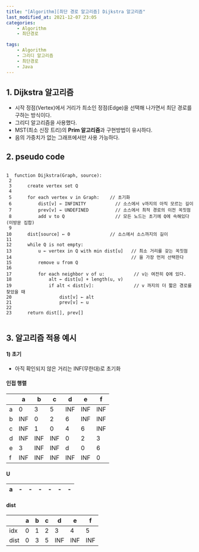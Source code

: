 ```yaml
---
title: "[Algorithm][최단 경로 알고리즘] Dijkstra 알고리즘"
last_modified_at: 2021-12-07 23:05
categories:
    - Algorithm
    - 최단경로

tags:
    - Algorithm
    - 그리디 알고리즘
    - 최단경로
    - Java
---
```


## 1. Dijkstra 알고리즘

* 시작 정점(Vertex)에서 거리가 최소인 정점(Edge)을 선택해 나가면서 최단 경로를 구하는 방식이다. 
* 그리디 알고리즘을 사용했다.
* MST(최소 신장 트리)의 <strong>Prim 알고리즘</strong>과 구현방법이 유시하다.
* 음의 가중치가 없는 그래프에서만 사용 가능하다.

## 2. pseudo code

```text

1  function Dijkstra(Graph, source):
 2
 3      create vertex set Q
 4
 5      for each vertex v in Graph:    // 초기화
 6          dist[v] ← INFINITY           // 소스에서 v까지의 아직 모르는 길이
 7          prev[v] ← UNDEFINED          // 소스에서 최적 경로의 이전 꼭짓점
 8          add v to Q                   // 모든 노드는 초기에 Q에 속해있다 (미방문 집합)
 9
10      dist[source] ← 0               // 소스에서 소스까지의 길이
11
12      while Q is not empty:
13          u ← vertex in Q with min dist[u]   // 최소 거리를 갖는 꼭짓점
14                                             // 을 가장 먼저 선택한다
15          remove u from Q
16
17          for each neighbor v of u:           // v는 여전히 Q에 있다.
18              alt ← dist[u] + length(u, v)
19              if alt < dist[v]:               // v 까지의 더 짧은 경로를 찾았을 때
20                  dist[v] ← alt
21                  prev[v] ← u
22
23      return dist[], prev[]
        
```

## 3. 알고리즘 적용 예시

#### 1) 초기

* 아직 확인되지 않은 거리는 INF(무한대)로 초기화

#### 인접 행렬

||a|b|c|d|e|f
|--|--|--|--|--|--|--
|a|0|3|5|INF|INF|INF
|b|INF|0|2|6|INF|INF
|c|INF|1|0|4|6|INF
|d|INF|INF|INF|0|2|3
|e|3|INF|INF|d|0|6
|f|INF|INF|INF|INF|INF|0


#### U

|a|-|-|-|-|-|-
|--|--|--|--|--|--|--


#### dist

||a|b|c|d|e|f
|--|--|--|--|--|--|--
|idx|0|1|2|3|4|5
|dist|0|3|5|INF|INF|INF